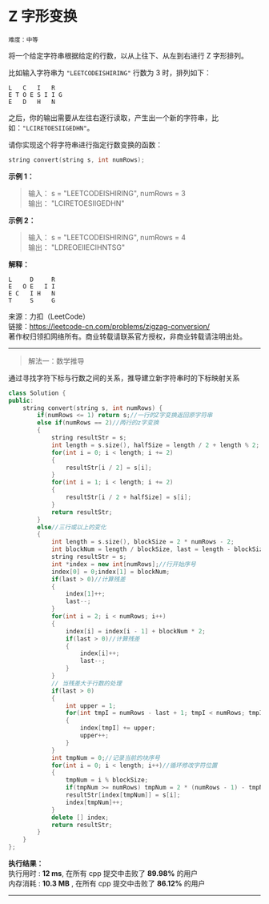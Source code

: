 # Z 字形变换 #  
`难度：中等`  

将一个给定字符串根据给定的行数，以从上往下、从左到右进行 Z 字形排列。

比如输入字符串为 `"LEETCODEISHIRING"` 行数为 3 时，排列如下：  
```
L   C   I   R
E T O E S I I G
E   D   H   N
```  
之后，你的输出需要从左往右逐行读取，产生出一个新的字符串，比如：`"LCIRETOESIIGEDHN"`。

请你实现这个将字符串进行指定行数变换的函数：  
```C++
string convert(string s, int numRows);
```

**示例 1：**  
>输入： s = "LEETCODEISHIRING", numRows = 3  
>输出： "LCIRETOESIIGEDHN"     

**示例 2：**  
>输入： s = "LEETCODEISHIRING", numRows = 4  
>输出： "LDREOEIIECIHNTSG"  

**解释：**  
```
L     D     R  
E   O E   I I  
E C   I H   N  
T     S     G  
```

来源：力扣（LeetCode）  
链接：https://leetcode-cn.com/problems/zigzag-conversion/  
著作权归领扣网络所有。商业转载请联系官方授权，非商业转载请注明出处。  

---  

>解法一：数学推导  

通过寻找字符下标与行数之间的关系，推导建立新字符串时的下标映射关系  
```C++
class Solution {
public:
    string convert(string s, int numRows) {
        if(numRows <= 1) return s;//一行的Z字变换返回原字符串
        else if(numRows == 2)//两行的z字变换
        {
            string resultStr = s;
            int length = s.size(), halfSize = length / 2 + length % 2;
            for(int i = 0; i < length; i += 2)
            {
                resultStr[i / 2] = s[i];
            }
            for(int i = 1; i < length; i += 2)
            {
                resultStr[i / 2 + halfSize] = s[i];
            }
            return resultStr;
        }
        else//三行或以上的变化
        {
            int length = s.size(), blockSize = 2 * numRows - 2;
            int blockNum = length / blockSize, last = length - blockSize * blockNum;
            string resultStr = s;
            int *index = new int[numRows];//行开始序号
            index[0] = 0;index[1] = blockNum;
            if(last > 0)//计算残差
            {
                index[1]++;
                last--;
            }
            for(int i = 2; i < numRows; i++)
            {
                index[i] = index[i - 1] + blockNum * 2;
                if(last > 0)//计算残差
                {
                    index[i]++;
                    last--;
                }
            }
            // 当残差大于行数的处理
            if(last > 0)
            {
                int upper = 1;
                for(int tmpI = numRows - last + 1; tmpI < numRows; tmpI++)
                {
                    index[tmpI] += upper;
                    upper++;
                }
            }
            int tmpNum = 0;//记录当前的块序号
            for(int i = 0; i < length; i++)//循环修改字符位置
            {
                tmpNum = i % blockSize;
                if(tmpNum >= numRows) tmpNum = 2 * (numRows - 1) - tmpNum;
                resultStr[index[tmpNum]] = s[i];
                index[tmpNum]++;
            }
            delete [] index;
            return resultStr;
        }
    }
};
```  

**执行结果：**  
执行用时 : **12 ms**, 在所有 cpp 提交中击败了 **89.98%** 的用户  
内存消耗 : **10.3 MB** , 在所有 cpp 提交中击败了 **86.12%** 的用户  

---